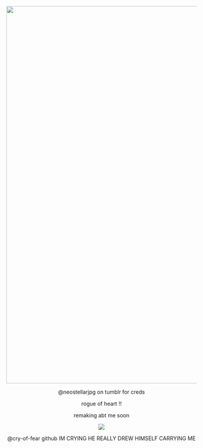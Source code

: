 
<p align="center">
<img src="https://i.postimg.cc/CKwJSWYC/Untitled446-20251101090447.png"width="1000px"   />
<p align="center">
@neostellarjpg on tumblr for creds
<p align="center">
rogue of heart !!
<p align="center"> 
remaking abt me soon
<p align="center">
<img src="https://i.postimg.cc/rmdrNdCj/SPOILER-IMG-7982-PNG.jpg"800px" />

<p align="center"> 
@cry-of-fear github IM CRYING HE REALLY DREW HIMSELF CARRYING ME

